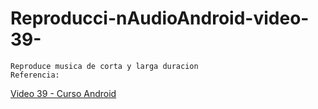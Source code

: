 # Reproducci-nAudioAndroid-video-39-
```
Reproduce musica de corta y larga duracion
Referencia:
```
[Video 39 - Curso Android](https://www.youtube.com/watch?v=shzbPeL21cA)
